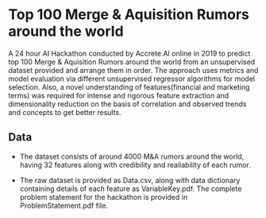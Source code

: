 # Top 100 Merge & Aquisition Rumors around the world

A 24 hour AI Hackathon conducted by Accrete.AI online in 2019 to predict top 100 Merge & Aquisition Rumors around the world from an unsupervised dataset provided and arrange them in order. The approach uses metrics and model evaluation via different unsupervised regressor algorithms for model selection. Also, a novel understanding of features(financial and marketing terms) was required for intense and rigorous feature extraction and dimensionality reduction on the basis of correlation and observed trends and concepts to get better results.

## Data 

- The dataset consists of around 4000 M&A rumors around the world, having 32 features along with credibility and realiability of each rumor.

- The raw dataset is provided as Data.csv, along with data dictionary containing details of each feature as VariableKey.pdf. The complete problem statement for the hackathon is provided in ProblemStatement.pdf file.  
